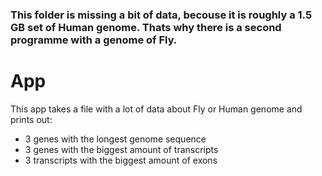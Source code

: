 ### This folder is missing a bit of data, becouse it is roughly a 1.5 GB set of Human genome. Thats why there is a second programme with a genome of Fly.

# App
This app takes a file with a lot of data about Fly or Human genome and prints out:
* 3 genes with the longest genome sequence
* 3 genes with the biggest amount of transcripts
* 3 transcripts with the biggest amount of exons
